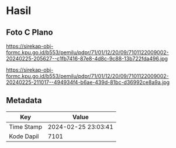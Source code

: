 # Hasil

## Foto C Plano

https://sirekap-obj-formc.kpu.go.id/b553/pemilu/pdpr/71/01/12/20/09/7101122009002-20240225-205627--c1fb7416-87e8-4d8c-9c88-13b722fda496.jpg

https://sirekap-obj-formc.kpu.go.id/b553/pemilu/pdpr/71/01/12/20/09/7101122009002-20240225-211017--494934f4-b6ae-439d-81bc-d36992ce8a9a.jpg


## Metadata

| Key        | Value               |
| ---------- | ------------------- |
| Time Stamp | 2024-02-25 23:03:41 |
| Kode Dapil | 7101                |



